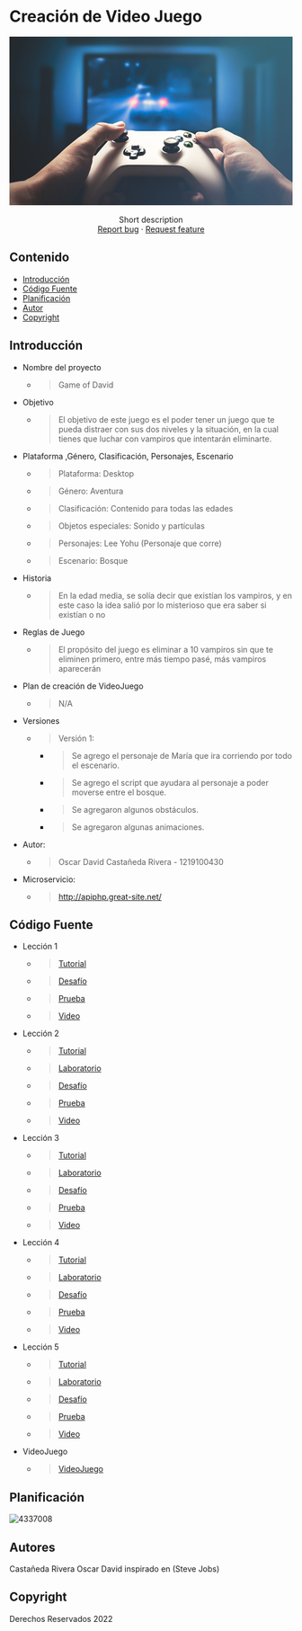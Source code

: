 # Creación de Video Juego
<p align="center">
    <img src="https://github.com/oscardavid120896/APP_GACOR/blob/main/videojuegos.jpg" alt="Logo" width=1200 height=300>

  <p align="center">
    Short description
    <br>
    <a href="https://reponame/issues/new?template=bug.md">Report bug</a>
    ·
    <a href="https://reponame/issues/new?template=feature.md&labels=feature">Request feature</a>
  </p>
</p>


## Contenido

- [Introducción](#introducción)
- [Código Fuente](#código-fuente)
- [Planificación](#planificación)
- [Autor](#autor)
- [Copyright](#copyright)


## Introducción

- Nombre del proyecto
  * > Game of David
- Objetivo
  * > El objetivo de este juego es el poder tener un juego que te pueda distraer con sus dos niveles y la situación, en la cual tienes que luchar con vampiros que intentarán eliminarte.
- Plataforma ,Género, Clasificación, Personajes, Escenario
  * > Plataforma: Desktop
  * > Género: Aventura
  * > Clasificación: Contenido para todas las edades
  * > Objetos especiales: Sonido y partículas
  * > Personajes: Lee Yohu (Personaje que corre)
  * > Escenario: Bosque
- Historia
  * > En la edad media, se solía decir que existían los vampiros, y en este caso la idea salió por lo misterioso que era saber si existían o no
- Reglas de Juego
  * > El propósito del juego es eliminar a 10 vampiros sin que te eliminen primero, entre más tiempo pasé, más vampiros aparecerán
- Plan de creación de VideoJuego
  * > N/A
- Versiones
  * > Versión 1:
    * > Se agrego el personaje de María que ira corriendo por todo el escenario.
    * > Se agrego el script que ayudara al personaje a poder moverse entre el bosque.
    * > Se agregaron algunos obstáculos.
    * > Se agregaron algunas animaciones.

- Autor:
  * > Oscar David Castañeda Rivera - 1219100430
  
- Microservicio:
  * > http://apiphp.great-site.net/


## Código Fuente

* Lección 1
  * > [Tutorial](https://github.com/oscardavid120896/Unity-Unidad-2/tree/main/Unidad%201/Lecci%C3%B3n%201)
  * > [Desafío](https://github.com/oscardavid120896/Unity-Unidad-2/tree/main/Unidad%201/Challenge%201%20-%20Plane%20Programming)
  * > [Prueba](https://github.com/oscardavid120896/Unity-Unidad-2/blob/main/Unidad%201/Prueba%201.png)
  * > [Video](https://github.com/oscardavid120896/Unity-Unidad-2/tree/main/Unidad%201/Challenge%201%20-%20Plane%20Programming)
* Lección 2
  * > [Tutorial](https://github.com/oscardavid120896/Unity-Unidad-2/tree/main/Unidad%202/Lecci%C3%B3n%202)
  * > [Laboratorio]()
  * > [Desafío](https://github.com/oscardavid120896/Unity-Unidad-2/tree/main/Unidad%202/Challenge%202%20-%20Play%20Fetch)
  * > [Prueba](https://github.com/oscardavid120896/Unity-Unidad-2/blob/main/Unidad%202/Prueba%202.png)
  * > [Video](https://github.com/oscardavid120896/Unity-Unidad-2/tree/main/Unidad%202/Challenge%202%20-%20Play%20Fetch)
* Lección 3
  * > [Tutorial](https://github.com/oscardavid120896/Unity-Unidad-2/tree/main/Unidad%203/Lecci%C3%B3n%203)
  * > [Laboratorio](https://github.com/oscardavid120896/Unity-Unidad-2/tree/main/Unidad%203/Laboratorio%203)
  * > [Desafío](https://github.com/oscardavid120896/Unity-Unidad-2/tree/main/Unidad%203/Challenge%203%20-%20Globos%2C%20bombas%20y%20booleanos)
  * > [Prueba](https://github.com/oscardavid120896/Unity-Unidad-2/blob/main/Unidad%203/Prueba%203.png)
  * > [Video](https://github.com/oscardavid120896/Unity-Unidad-2/tree/main/Unidad%203/Challenge%203%20-%20Globos%2C%20bombas%20y%20booleanos)
* Lección 4
  * > [Tutorial](https://github.com/oscardavid120896/Unity-Unidad-2/tree/main/Unidad%204/Lecci%C3%B3n%204)
  * > [Laboratorio](https://github.com/oscardavid120896/Unity-Unidad-2/tree/main/Unidad%204/Laboratorio%204)
  * > [Desafío](https://github.com/oscardavid120896/Unity-Unidad-2/tree/main/Unidad%204/Challenge%204-Creaci%C3%B3n%20de%20scripts%20de%20f%C3%BAtbol)
  * > [Prueba](https://github.com/oscardavid120896/Unity-Unidad-2/blob/main/Unidad%204/Prueba%204.png)
  * > [Video](https://github.com/oscardavid120896/Unity-Unidad-2/tree/main/Unidad%204/Challenge%204-Creaci%C3%B3n%20de%20scripts%20de%20f%C3%BAtbol)
* Lección 5
  * > [Tutorial](https://github.com/oscardavid120896/Unity-Unidad-2/tree/main/Unidad%205/Lecci%C3%B3n%205)
  * > [Laboratorio](https://github.com/oscardavid120896/Unity-Unidad-2/tree/main/Unidad%205/Laboratorio%205)
  * > [Desafío](https://github.com/oscardavid120896/Unity-Unidad-2/tree/main/Unidad%205/Challenge%205%20-%20Aplasta%20comida)
  * > [Prueba](https://github.com/oscardavid120896/Unity-Unidad-2/blob/main/Unidad%205/Prueba%205.png)
  * > [Video](https://github.com/oscardavid120896/Unity-Unidad-2/tree/main/Unidad%205/Challenge%205%20-%20Aplasta%20comida)
* VideoJuego
  * > [VideoJuego](https://github.com/oscardavid120896/Unity-Unidad-2/tree/main/Game%20Of%20David)

## Planificación

![4337008]()

## Autores
Castañeda Rivera Oscar David inspirado en (Steve Jobs)

## Copyright
Derechos Reservados 2022
